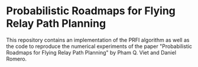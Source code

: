 # Probabilistic Roadmaps for Flying Relay Path Planning

This repository contains an implementation of the PRFI algorithm as well as the code to reproduce the numerical experiments of the paper "Probabilistic Roadmaps for Flying Relay Path Planning" by Pham Q. Viet and Daniel Romero. 

